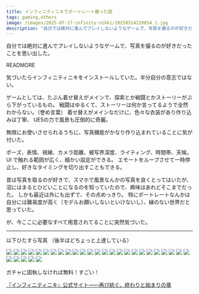 ```yaml
---
title: インフィニティニキでポートレート撮った話
tags: gaming,others
image: /images/2025-07-17-infinity-nikki/20250524220654_1.jpg
description: "自分では絶対に進んでプレイしないようなゲームで、写真を撮るのが好きだったことを思い出した。"
---
```


自分では絶対に進んでプレイしないようなゲームで、写真を撮るのが好きだったことを思い出した。

READMORE

気づいたらインフィニティニキをインストールしていた。半分自分の意志ではない。

ゲームとしては、たぶん着せ替えがメインで、探索とか戦闘とかストーリーがぶら下がっているもの。
戦闘はゆるくて、ストーリーは何か言ってるようで全然わからない。（誉め言葉）
着せ替えがメインなだけに、色々な衣装があり作り込みは丁寧、 UE5の力で風景も圧倒的に奇麗。

無限にお使いさせられるうちに、写真機能がかなり作り込まれていることに気が付いた。

ポーズ、表情、視線、カメラ距離、被写界深度、ライティング、時間帯、天候。
UI で触れる範囲が広く、細かい設定ができる。 エモートをループさせて一時停止し、好きなタイミングを切り出すこともできる。

昔は写真を取るのが好きで、スマホで風景なんかの写真を良くとってはいたが、沼にはまるとひどいことになるのを知っていたので、興味はあれどそこまでだった。
しかも最近は外にも出ずで、その点めっきり。 特にポートレートなんかは自分には難易度が高く（モデルお願いしないといけないし）、縁のない世界だと思っていた。


が、今ここに必要なすべて用意されてることに突然気づいた。

-----

以下ひたすら写真 （後半ほどちょっと上達している）

[![](/images/2025-07-17-infinity-nikki/20250502203759_1.jpg)](/images/2025-07-17-infinity-nikki/20250502203759_1.jpg)
[![](/images/2025-07-17-infinity-nikki/20250511061658_1.jpg)](/images/2025-07-17-infinity-nikki/20250511061658_1.jpg)
[![](/images/2025-07-17-infinity-nikki/20250511104207_1.jpg)](/images/2025-07-17-infinity-nikki/20250511104207_1.jpg)
[![](/images/2025-07-17-infinity-nikki/20250511113101_1.jpg)](/images/2025-07-17-infinity-nikki/20250511113101_1.jpg)
[![](/images/2025-07-17-infinity-nikki/20250511122103_1.jpg)](/images/2025-07-17-infinity-nikki/20250511122103_1.jpg)
[![](/images/2025-07-17-infinity-nikki/20250512150757_1.jpg)](/images/2025-07-17-infinity-nikki/20250512150757_1.jpg)
[![](/images/2025-07-17-infinity-nikki/20250512190631_1.jpg)](/images/2025-07-17-infinity-nikki/20250512190631_1.jpg)
[![](/images/2025-07-17-infinity-nikki/20250512224219_1.jpg)](/images/2025-07-17-infinity-nikki/20250512224219_1.jpg)
[![](/images/2025-07-17-infinity-nikki/20250512225629_1.jpg)](/images/2025-07-17-infinity-nikki/20250512225629_1.jpg)
[![](/images/2025-07-17-infinity-nikki/20250513013515_1.jpg)](/images/2025-07-17-infinity-nikki/20250513013515_1.jpg)
[![](/images/2025-07-17-infinity-nikki/20250513032054_1.jpg)](/images/2025-07-17-infinity-nikki/20250513032054_1.jpg)
[![](/images/2025-07-17-infinity-nikki/20250518182149_1.jpg)](/images/2025-07-17-infinity-nikki/20250518182149_1.jpg)
[![](/images/2025-07-17-infinity-nikki/20250518183200_1.jpg)](/images/2025-07-17-infinity-nikki/20250518183200_1.jpg)
[![](/images/2025-07-17-infinity-nikki/20250519151045_1.jpg)](/images/2025-07-17-infinity-nikki/20250519151045_1.jpg)
[![](/images/2025-07-17-infinity-nikki/20250519223808_1.jpg)](/images/2025-07-17-infinity-nikki/20250519223808_1.jpg)
[![](/images/2025-07-17-infinity-nikki/20250519224313_1.jpg)](/images/2025-07-17-infinity-nikki/20250519224313_1.jpg)
[![](/images/2025-07-17-infinity-nikki/20250519225030_1.jpg)](/images/2025-07-17-infinity-nikki/20250519225030_1.jpg)
[![](/images/2025-07-17-infinity-nikki/20250519225457_1.jpg)](/images/2025-07-17-infinity-nikki/20250519225457_1.jpg)
[![](/images/2025-07-17-infinity-nikki/20250519230652_1.jpg)](/images/2025-07-17-infinity-nikki/20250519230652_1.jpg)
[![](/images/2025-07-17-infinity-nikki/20250519231606_1.jpg)](/images/2025-07-17-infinity-nikki/20250519231606_1.jpg)
[![](/images/2025-07-17-infinity-nikki/20250523223036_1.jpg)](/images/2025-07-17-infinity-nikki/20250523223036_1.jpg)
[![](/images/2025-07-17-infinity-nikki/20250524220654_1.jpg)](/images/2025-07-17-infinity-nikki/20250524220654_1.jpg)
[![](/images/2025-07-17-infinity-nikki/20250524221426_1.jpg)](/images/2025-07-17-infinity-nikki/20250524221426_1.jpg)
[![](/images/2025-07-17-infinity-nikki/20250603034708_1.jpg)](/images/2025-07-17-infinity-nikki/20250603034708_1.jpg)
[![](/images/2025-07-17-infinity-nikki/20250603035229_1.jpg)](/images/2025-07-17-infinity-nikki/20250603035229_1.jpg)
[![](/images/2025-07-17-infinity-nikki/20250603040101_1.jpg)](/images/2025-07-17-infinity-nikki/20250603040101_1.jpg)
[![](/images/2025-07-17-infinity-nikki/20250603040428_1.jpg)](/images/2025-07-17-infinity-nikki/20250603040428_1.jpg)
[![](/images/2025-07-17-infinity-nikki/20250712143954_1.jpg)](/images/2025-07-17-infinity-nikki/20250712143954_1.jpg)
[![](/images/2025-07-17-infinity-nikki/20250712144958_1.jpg)](/images/2025-07-17-infinity-nikki/20250712144958_1.jpg)
[![](/images/2025-07-17-infinity-nikki/20250712145614_1.jpg)](/images/2025-07-17-infinity-nikki/20250712145614_1.jpg)

ガチャに固執しなければ無料！すごい！

[『インフィニティニキ』公式サイト——再び紡ぐ、終わりと始まりの章](https://infinitynikki.infoldgames.com/ja/home)
